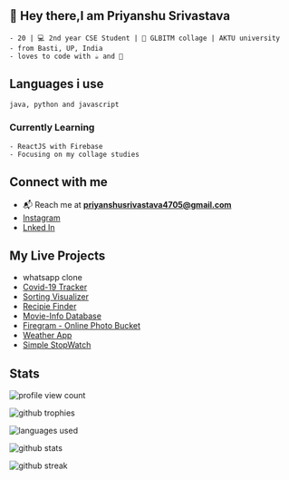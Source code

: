 #

## 👋 Hey there,I am Priyanshu Srivastava

    - 20 | 💻 2nd year CSE Student | 🎒 GLBITM collage | AKTU university
    - from Basti, UP, India
    - loves to code with ☕ and 🎵

## Languages i use

    java, python and javascript

### Currently Learning

    - ReactJS with Firebase 
    - Focusing on my collage studies
  
## Connect with me

- 📬 Reach me at **priyanshusrivastava4705@gmail.com**
- [Instagram](https://www.instagram.com/priyanshu4705/)
- [Lnked In](https://www.linkedin.com/in/priyanshu-srivastava-b49a00204/)

## My Live Projects

- whatsapp clone
- [Covid-19 Tracker](https://covid-project-df93b.web.app/)
- [Sorting Visualizer](https://sorting-visualizer-26676.web.app/)
- [Recipie Finder](https://recipefinder-b6ea4.web.app/)
- [Movie-Info Database](https://movie-database-app-4705.web.app/)
- [Firegram - Online Photo Bucket](https://firegram-35b7f.web.app/)
- [Weather App](https://react-weather-app-4b0eb.web.app/)
- [Simple StopWatch](https://stopwatch-4f9d3.web.app/)

## Stats

![profile view count](https://komarev.com/ghpvc/?username=priyanshu4705&label=Profile%20views&color=0e75b6&style=flat)

![github trophies](https://github-profile-trophy.vercel.app/?username=priyanshu4705)

![languages used](https://github-readme-stats.vercel.app/api/top-langs?username=priyanshu4705&show_icons=true&locale=en&layout=compact)

![github stats](https://github-readme-stats.vercel.app/api?username=priyanshu4705&show_icons=true&locale=en)

![github streak](https://github-readme-streak-stats.herokuapp.com/?user=priyanshu4705&)
